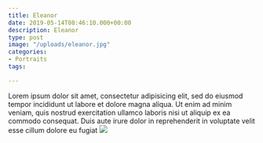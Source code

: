 ```yaml
---
title: Eleanor
date: 2019-05-14T08:46:10.000+00:00
description: Eleanor
type: post
image: "/uploads/eleanor.jpg"
categories:
- Portraits
tags:

---
```

Lorem ipsum dolor sit amet, consectetur adipisicing elit, sed do eiusmod tempor incididunt ut labore et
dolore magna aliqua. Ut enim ad minim veniam, quis nostrud exercitation ullamco laboris nisi ut aliquip ex
ea commodo consequat. Duis aute irure dolor in reprehenderit in voluptate velit esse cillum dolore eu fugiat
![](/uploads/daviescol-children14x14each.jpg)